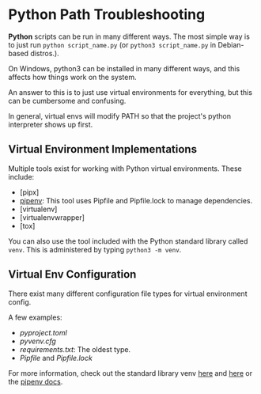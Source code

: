 # Python Path Troubleshooting

**Python** scripts can be run in many different ways.  The most simple way is to just run `python script_name.py` (or `python3 script_name.py` in Debian-based distros.).

On Windows, python3 can be installed in many different ways, and this affects how things work on the system.

An answer to this is to just use virtual environments for everything, but this can be cumbersome and confusing.

In general, virtual envs will modify PATH so that the project's python interpreter shows up first.

## Virtual Environment Implementations

Multiple tools exist for working with Python virtual environments.  These include:

- [pipx]
- [pipenv](): This tool uses Pipfile and Pipfile.lock to manage dependencies.
- [virtualenv]
- [virtualenvwrapper]
- [tox]

You can also use the tool included with the Python standard library called `venv`.  This is administered by typing `python3 -m venv`.

## Virtual Env Configuration

There exist many different configuration file types for virtual environment config.

A few examples:

- _pyproject.toml_
- _pyvenv.cfg_
- _requirements.txt_: The oldest type.
- _Pipfile_ and _Pipfile.lock_

For more information, check out the standard library venv [here](https://docs.python.org/3/library/venv.html) and [here](https://docs.python.org/3/tutorial/venv.html)
or the [pipenv docs](https://pipenv.pypa.io/en/latest/).

